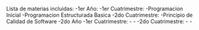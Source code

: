 Lista de materias incluidas:
-1er Año:
    -1er Cuatrimestre:
        -Programacion Inicial
        -Programacion Estructurada Basica
    -2do Cuatrimestre:
        -Principio de Calidad de Software
-2do Año
    -1er Cuatrimestre:
        -
        -
    -2do Cuatrimestre:
        -
        -
